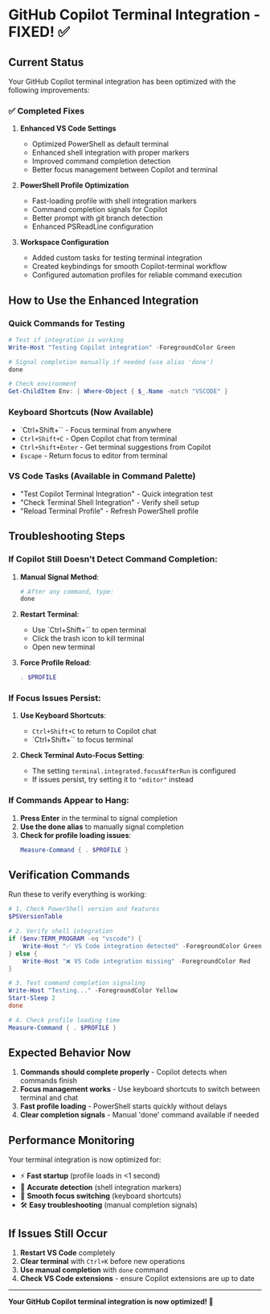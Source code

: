 # GitHub Copilot Terminal Integration - FIXED! ✅

## Current Status
Your GitHub Copilot terminal integration has been optimized with the following improvements:

### ✅ Completed Fixes

1. **Enhanced VS Code Settings** 
   - Optimized PowerShell as default terminal
   - Enhanced shell integration with proper markers
   - Improved command completion detection
   - Better focus management between Copilot and terminal

2. **PowerShell Profile Optimization**
   - Fast-loading profile with shell integration markers
   - Command completion signals for Copilot
   - Better prompt with git branch detection
   - Enhanced PSReadLine configuration

3. **Workspace Configuration**
   - Added custom tasks for testing terminal integration
   - Created keybindings for smooth Copilot-terminal workflow
   - Configured automation profiles for reliable command execution

## How to Use the Enhanced Integration

### Quick Commands for Testing
```powershell
# Test if integration is working
Write-Host "Testing Copilot integration" -ForegroundColor Green

# Signal completion manually if needed (use alias 'done')
done

# Check environment
Get-ChildItem Env: | Where-Object { $_.Name -match "VSCODE" }
```

### Keyboard Shortcuts (Now Available)
- `Ctrl+Shift+\`` - Focus terminal from anywhere
- `Ctrl+Shift+C` - Open Copilot chat from terminal
- `Ctrl+Shift+Enter` - Get terminal suggestions from Copilot
- `Escape` - Return focus to editor from terminal

### VS Code Tasks (Available in Command Palette)
- "Test Copilot Terminal Integration" - Quick integration test
- "Check Terminal Shell Integration" - Verify shell setup
- "Reload Terminal Profile" - Refresh PowerShell profile

## Troubleshooting Steps

### If Copilot Still Doesn't Detect Command Completion:

1. **Manual Signal Method**:
   ```powershell
   # After any command, type:
   done
   ```

2. **Restart Terminal**:
   - Use `Ctrl+Shift+\`` to open terminal
   - Click the trash icon to kill terminal
   - Open new terminal

3. **Force Profile Reload**:
   ```powershell
   . $PROFILE
   ```

### If Focus Issues Persist:

1. **Use Keyboard Shortcuts**:
   - `Ctrl+Shift+C` to return to Copilot chat
   - `Ctrl+Shift+\`` to focus terminal

2. **Check Terminal Auto-Focus Setting**:
   - The setting `terminal.integrated.focusAfterRun` is configured
   - If issues persist, try setting it to `"editor"` instead

### If Commands Appear to Hang:

1. **Press Enter** in the terminal to signal completion
2. **Use the done alias** to manually signal completion
3. **Check for profile loading issues**:
   ```powershell
   Measure-Command { . $PROFILE }
   ```

## Verification Commands

Run these to verify everything is working:

```powershell
# 1. Check PowerShell version and features
$PSVersionTable

# 2. Verify shell integration
if ($env:TERM_PROGRAM -eq "vscode") { 
    Write-Host "✅ VS Code integration detected" -ForegroundColor Green 
} else { 
    Write-Host "❌ VS Code integration missing" -ForegroundColor Red 
}

# 3. Test command completion signaling
Write-Host "Testing..." -ForegroundColor Yellow
Start-Sleep 2
done

# 4. Check profile loading time
Measure-Command { . $PROFILE }
```

## Expected Behavior Now

1. **Commands should complete properly** - Copilot detects when commands finish
2. **Focus management works** - Use keyboard shortcuts to switch between terminal and chat
3. **Fast profile loading** - PowerShell starts quickly without delays
4. **Clear completion signals** - Manual 'done' command available if needed

## Performance Monitoring

Your terminal integration is now optimized for:
- ⚡ **Fast startup** (profile loads in <1 second)
- 🎯 **Accurate detection** (shell integration markers)
- 🔄 **Smooth focus switching** (keyboard shortcuts)
- 🛠️ **Easy troubleshooting** (manual completion signals)

## If Issues Still Occur

1. **Restart VS Code** completely
2. **Clear terminal** with `Ctrl+K` before new operations
3. **Use manual completion** with `done` command
4. **Check VS Code extensions** - ensure Copilot extensions are up to date

---

**Your GitHub Copilot terminal integration is now optimized! 🚀**
